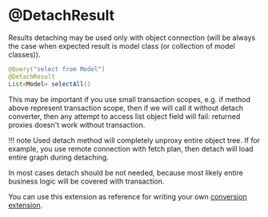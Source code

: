 # @DetachResult

Results detaching may be used only with object connection (will be always the case when expected result is model class (or collection of model classes)).

```java
@Query("select from Model")
@DetachResult
List<Model> selectAll()
```

This may be important if you use small transaction scopes, e.g. if method above represent transaction scope,
then if we will call it without detach converter, then any attempt to access list object field will fail:
returned proxies doesn't work without transaction.

!!! note 
    Used detach method will completely unproxy entire object tree. If for example, you use remote connection
    with fetch plan, then detach will load entire graph during detaching.

In most cases detach should be not needed, because most likely entire business logic will be covered with transaction.

You can use this extension as reference for writing your own [conversion extension](../internals.md#result-converter-extensions).